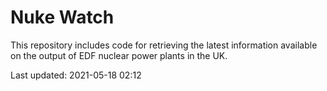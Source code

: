 # Nuke Watch

This repository includes code for retrieving the latest information available on the output of EDF nuclear power plants in the UK.

Last updated: 2021-05-18 02:12